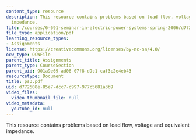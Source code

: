 ```yaml
---
content_type: resource
description: This resource contains problems based on load flow, voltage and equivalent
  impedance.
file: /courses/6-691-seminar-in-electric-power-systems-spring-2006/d772508e85e7dcc7c997977c5681a3b9_ps3.pdf
file_type: application/pdf
learning_resource_types:
- Assignments
license: https://creativecommons.org/licenses/by-nc-sa/4.0/
ocw_type: OCWFile
parent_title: Assignments
parent_type: CourseSection
parent_uid: 901a9e69-ad06-07f8-d9c1-caf3c2e4eb43
resourcetype: Document
title: ps3.pdf
uid: d772508e-85e7-dcc7-c997-977c5681a3b9
video_files:
  video_thumbnail_file: null
video_metadata:
  youtube_id: null
---
```

This resource contains problems based on load flow, voltage and equivalent impedance.